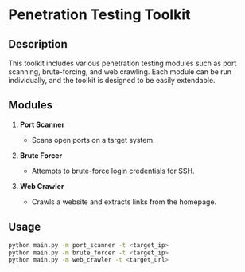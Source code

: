 # Penetration Testing Toolkit

## Description
This toolkit includes various penetration testing modules such as port scanning, brute-forcing, and web crawling. Each module can be run individually, and the toolkit is designed to be easily extendable.

## Modules
1. **Port Scanner**
   - Scans open ports on a target system.
   
2. **Brute Forcer**
   - Attempts to brute-force login credentials for SSH.

3. **Web Crawler**
   - Crawls a website and extracts links from the homepage.

## Usage
```bash
python main.py -m port_scanner -t <target_ip>
python main.py -m brute_forcer -t <target_ip>
python main.py -m web_crawler -t <target_url>